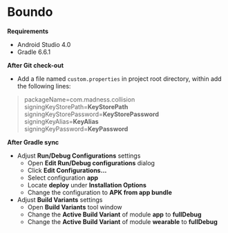 # Boundo

**Requirements**
- Android Studio 4.0
- Gradle 6.6.1

**After Git check-out**
- Add a file named `custom.properties` in project root directory, within add the following lines:
> packageName=com.madness.collision  
> signingKeyStorePath=**KeyStorePath**  
> signingKeyStorePassword=**KeyStorePassword**  
> signingKeyAlias=**KeyAlias**  
> signingKeyPassword=**KeyPassword**  

**After Gradle sync**
- Adjust **Run/Debug Configurations** settings
    - Open **Edit Run/Debug configurations** dialog
    - Click **Edit Configurations...**
    - Select configuration **app**
    - Locate **deploy** under **Installation Options**
    - Change the configuration to **APK from app bundle**
- Adjust **Build Variants** settings
    - Open **Build Variants** tool window
    - Change the **Active Build Variant** of module **app** to **fullDebug**
    - Change the **Active Build Variant** of module **wearable** to **fullDebug**

